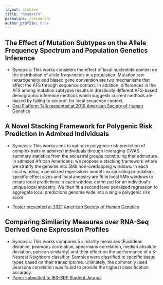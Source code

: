 ```yaml
---
layout: archive
title: "Research"
permalink: /research/
author_profile: true
---
```


   
  
## The Effect of Mutation Subtypes on the Allele Frequency Spectrum and Population Genetics Inference  
* Synopsis: This works considers the effect of local nucleotide context on the distribution of allele frequencies in a population. Mutation rate heterogeneity and biased gene conversion are two mechanisms that affect the AFS through sequence context. In addition, differences in the AFS among mutation subtypes results in drastically different AFS-based demographic inference methods which suggests current methods are biased by failing to account for local sequence context.
* [Oral Platform Talk presented at 2019 American Society of Human Genetics](https://github.com/kliao12/kliao12.github.io/blob/master/files/Midwest%20PopGen%20Poster.pdf)
  
## A Novel Stacking Framework for Polygenic Risk Prediction in Admixed Individuals  
* Synopsis: This works aims to optimize polygenic risk prediction of complex traits in admixed individuals through leveraging GWAS summary statistics from the ancestral groups constituing ther admixture. In admixed African Americans, we propose a stacking framework where we stratify the genome into 5Mb non-overlapping windows. In each local window, a penalized regressions model incorporating population-specific effect sizes and local ancestry are fit in local 5Mb windows to create local predictions in each window, optimized for an individual's unique local ancestry. We then fit a second level penalized regression to aggregate local predictions genome wide into a single polygenic risk score  

* [Poster presented at 2021 American Society of Human Genetics](https://github.com/kliao12/kliao12.github.io/blob/master/files/Midwest%20PopGen%20Poster.pdf)

## Comparing Similarity Measures over RNA-Seq Derived Gene Expression Profiles
*  Synopsis: This works compares 5 similarity measures (Euclidean distance, pearsons correlation, spearmans correlation, median absolute deviation, poisson similarity) and their effect on the performance of a K-Nearest Neighbors classifier. Samples were classified to specific tissue types based on their transcriptome. Ultimately, the commonly used pearsons correlation was found to provide the highest classification accuracy. 
* [Paper submitted to IBS-SRP Student Journal](https://github.com/kliao12/kliao12.github.io/blob/master/files/Kevin%20Liao%20Final%20Paper.pdf)
